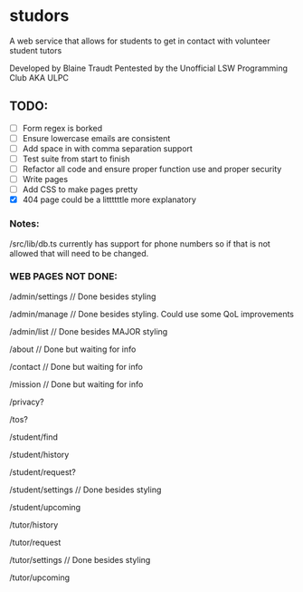 # studors

A web service that allows for students to get in contact with volunteer student tutors

Developed by Blaine Traudt
Pentested by the Unofficial LSW Programming Club AKA ULPC

## TODO:

- [ ] Form regex is borked
- [ ] Ensure lowercase emails are consistent
- [ ] Add space in with comma separation support
- [ ] Test suite from start to finish
- [ ] Refactor all code and ensure proper function use and proper security
- [ ] Write pages
- [ ] Add CSS to make pages pretty
- [X] 404 page could be a littttttle more explanatory

### Notes:

/src/lib/db.ts currently has support for phone numbers so if that is not allowed that will need to be changed.

### WEB PAGES NOT DONE:

/admin/settings // Done besides styling

/admin/manage // Done besides styling. Could use some QoL improvements

/admin/list // Done besides MAJOR styling

/about // Done but waiting for info

/contact // Done but waiting for info

/mission // Done but waiting for info

/privacy?

/tos?

/student/find

/student/history

/student/request?

/student/settings // Done besides styling

/student/upcoming

/tutor/history

/tutor/request

/tutor/settings // Done besides styling

/tutor/upcoming

